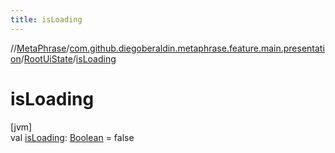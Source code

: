 ```yaml
---
title: isLoading
---
```

//[MetaPhrase](../../../index.html)/[com.github.diegoberaldin.metaphrase.feature.main.presentation](../index.html)/[RootUiState](index.html)/[isLoading](is-loading.html)



# isLoading



[jvm]\
val [isLoading](is-loading.html): [Boolean](https://kotlinlang.org/api/latest/jvm/stdlib/kotlin/-boolean/index.html) = false




